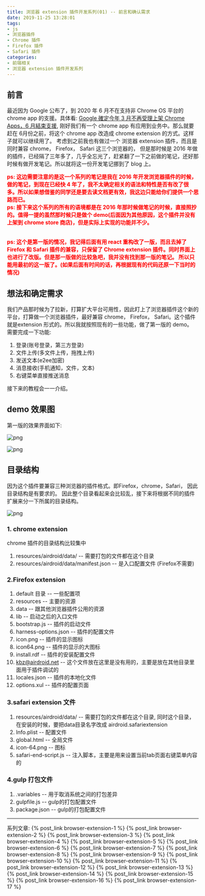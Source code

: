 ```yaml
---
title: 浏览器 extension 插件开发系列(01) -- 前言和确认需求
date: 2019-11-25 13:28:01
tags: 
- js
- 浏览器插件
- Chrome 插件
- Firefox 插件
- Safari 插件
categories: 
- 前端相关
- 浏览器 extension 插件开发系列
---
```

## 前言
最近因为 Google 公布了，到 2020 年 6 月不在支持非 Chrome OS 平台的 chrome app 的支援。具体看: [Google 確定今年 3 月不再受理上架 Chrome Apps，6 月結束支援](https://www.eprice.com.tw/tech/talk/1184/5441568/1/), 刚好我们有一个 chrome app 有应用到业务中。那么就要赶在 6月份之前，将这个 chrome app 改造成 chrome extension 的方式。这样子就可以继续用了。 考虑到之前我也有做过一个 浏览器 extension 插件，而且是同时兼容 chrome， Firefox， Safari 这三个浏览器的， 但是那时候是 2016 年做的插件，已经隔了三年多了，几乎全忘光了，赶紧翻了一下之前做的笔记，还好那时候有做开发笔记。所以就将这一份开发笔记挪到了 blog 上。
<!--more-->
<font color=red><b>ps: 这边需要注意的是这一个系列的笔记是我在 2016 年开发浏览器插件的时候，做的笔记，到现在已经快 4 年了，我不太确定相关的语法和特性是否有改了很多。所以如果想借鉴的同学还是要去读文档更有效，我这边只能给你们提供一个思路而已。</b></font>
<br><font color=red><b>ps: 接下来这个系列的所有的语境都是在 2016 年那时候做笔记的时候，直接照抄的。值得一提的虽然那时候只是做个 demo(后面因为其他原因，这个插件并没有上架到 chrome store 商店)，但是实际上实现的功能并不少。</b></font>

<br><font color=red><b>ps: 这个是第一版的情况，我记得后面有用 react 重构改了一版，而且去掉了 Firefox 和 Safari 插件的兼容，只保留了 Chrome extension 插件。同时界面上也进行了改版。但是那一版做的比较急吧，我并没有找到那一版的笔记。 所以只能用最初的这一版了。(如果后面有时间的话，再根据现有的代码还原一下当时的情况)</b></font>

## 想法和确定需求
我们产品那时候为了拉新，打算扩大平台可用性，因此盯上了浏览器插件这个新的平台，打算做一个浏览器插件，最好兼容 chrome， Firefox， Safari。这个插件就是extension 形式的。所以我就按照现有的一些功能，做了第一版的 demo。 需要完成一下功能:

1. 登录(账号登录，第三方登录)
2. 文件上传(多文件上传，拖拽上传)
3. 发送文本(e2ee加密)
4. 消息接收(手机通知，文件，文本)
5. 右键菜单直接推送消息

接下来的教程会一一介绍。

## demo 效果图
第一版的效果界面如下:

![png](1.png)

![png](2.png)

## 目录结构
因为这个插件要兼容三种浏览器的插件格式。即Firefox，chrome，Safari， 因此目录结构是有要求的。 因此整个目录看起来会比较乱，接下来将根据不同的插件扩展来分一下所属的目录结构。

![png](3.png)

### 1. chrome extension
chrome 插件的目录结构比较集中
1. resources/airdroid/data/ -- 需要打包的文件都在这个目录
2. resources/airdroid/data/manifest.json -- 是入口配置文件 (Firefox不需要)

### 2.Firefox extension
1. default 目录 -- 一些配置项
2. resources -- 主要的资源
  1. data -- 跟其他浏览器插件公用的资源
  2. lib -- 启动之后的入口文件
3. bootstrap.js -- 插件的启动文件
4. harness-options.json -- 插件的配置文件
5. icon.png -- 插件的显示图标
6. icon64.png -- 插件的显示的大图标
7. install.rdf -- 插件的安装配置文件
8. kbz@airdroid.net -- 这个文件放在这里是没有用的，主要是放在其他目录里面用于插件调试的
9. locales.json -- 插件的本地化文件
10. options.xul -- 插件的配置页面

### 3.safari extension 文件
1. resources/airdroid/data/ -- 需要打包的文件都在这个目录, 同时这个目录，在安装的时候，要把data目录名字改成 airdroid.safariextension
2. Info.plist -- 配置文件
3. global.html -- 全局文件
4. icon-64.png -- 图标
5. safari-end-script.js -- 注入脚本，主要是用来设置当前tab页面右键菜单内容的

### 4.gulp 打包文件
1. .variables -- 用于取消系统之间的打包差异
2. gulpfile.js -- gulp的打包配置文件
3. package.json -- gulp的打包配置文件

---
系列文章:
{% post_link browser-extension-1 %}
{% post_link browser-extension-2 %}
{% post_link browser-extension-3 %}
{% post_link browser-extension-4 %}
{% post_link browser-extension-5 %}
{% post_link browser-extension-6 %}
{% post_link browser-extension-7 %}
{% post_link browser-extension-8 %}
{% post_link browser-extension-9 %}
{% post_link browser-extension-10 %}
{% post_link browser-extension-11 %}
{% post_link browser-extension-12 %}
{% post_link browser-extension-13 %}
{% post_link browser-extension-14 %}
{% post_link browser-extension-15 %}
{% post_link browser-extension-16 %}
{% post_link browser-extension-17 %}



















